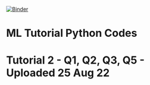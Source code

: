 [![Binder](https://mybinder.org/badge_logo.svg)](https://mybinder.org/v2/gh/elechuad/mltutdj/HEAD)


# ML Tutorial Python Codes
# Tutorial 2 - Q1, Q2, Q3, Q5 - Uploaded 25 Aug 22
